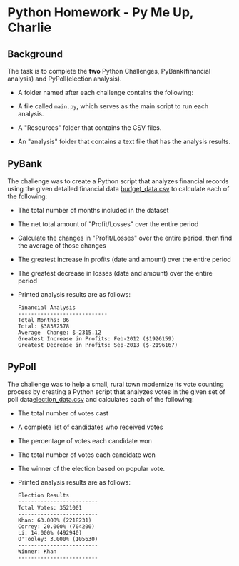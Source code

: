 # Python Homework - Py Me Up, Charlie

## Background

The task is to complete the **two** Python Challenges, PyBank(financial analysis) and PyPoll(election analysis).

*  A folder named after each challenge contains the following:

  * A file called `main.py`, which serves as the main script to run each analysis.
  * A "Resources" folder that contains the CSV files. 
  * An "analysis" folder that contains a text file that has the analysis results.

## PyBank

The challenge was to create a Python script that analyzes financial records using the given detailed financial data [budget_data.csv](PyBank/Resources/budget_data.csv) to calculate each of the following:

  * The total number of months included in the dataset

  * The net total amount of "Profit/Losses" over the entire period

  * Calculate the changes in "Profit/Losses" over the entire period, then find the average of those changes

  * The greatest increase in profits (date and amount) over the entire period

  * The greatest decrease in losses (date and amount) over the entire period

* Printed analysis results are as follows:

  ```text
  Financial Analysis
  ----------------------------
  Total Months: 86
  Total: $38382578
  Average  Change: $-2315.12
  Greatest Increase in Profits: Feb-2012 ($1926159)
  Greatest Decrease in Profits: Sep-2013 ($-2196167)
  ```

## PyPoll

The challenge was to help a small, rural town modernize its vote counting process by creating a Python script that analyzes votes in the given set of poll data[election_data.csv](PyPoll/Resources/election_data.csv) and calculates each of the following:

  * The total number of votes cast

  * A complete list of candidates who received votes

  * The percentage of votes each candidate won

  * The total number of votes each candidate won

  * The winner of the election based on popular vote.

* Printed analysis results are as follows:

  ```text
  Election Results
  -------------------------
  Total Votes: 3521001
  -------------------------
  Khan: 63.000% (2218231)
  Correy: 20.000% (704200)
  Li: 14.000% (492940)
  O'Tooley: 3.000% (105630)
  -------------------------
  Winner: Khan
  -------------------------
  